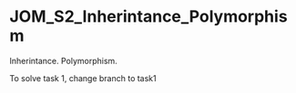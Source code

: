 # JOM_S2_Inherintance_Polymorphism
Inherintance. Polymorphism.

To solve task 1, change branch to task1
